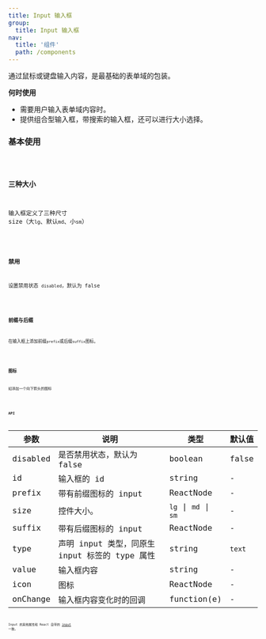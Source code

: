 ```yaml
---
title: Input 输入框
group:
  title: Input 输入框
nav:
  title: '组件'
  path: /components
---
```


通过鼠标或键盘输入内容，是最基础的表单域的包装。

**何时使用**

- 需要用户输入表单域内容时。
- 提供组合型输入框，带搜索的输入框，还可以进行大小选择。

### 基本使用

<code src="./demos/base.tsx" />

### 三种大小

输入框定义了三种尺寸 size（大`lg`、默认`md`、小`sm`）

<code src="./demos/size.tsx" />

### 禁用

设置禁用状态 `disabled`，默认为 false

<code src="./demos/disabled.tsx" />

### 前缀与后缀

在输入框上添加前缀`prefix`或后缀`suffix`图标。

<code src="./demos/prefix-suffix.tsx" />

### 图标

如添加一个向下箭头的图标

<code src="./demos/icon.tsx" />

### API

| 参数     | 说明                                           | 类型                 | 默认值 |
| -------- | ---------------------------------------------- | -------------------- | ------ |
| disabled | 是否禁用状态，默认为 false                     | boolean              | false  |
| id       | 输入框的 id                                    | string               | -      |
| prefix   | 带有前缀图标的 input                           | ReactNode            | -      |
| size     | 控件大小。                                     | `lg` \| `md` \| `sm` | -      |
| suffix   | 带有后缀图标的 input                           | ReactNode            | -      |  |
| type     | 声明 input 类型，同原生 input 标签的 type 属性 | string               | `text` |
| value    | 输入框内容                                     | string               | -      |
| icon     | 图标                                           | ReactNode            | -      |
| onChange | 输入框内容变化时的回调                         | function(e)          | -      |

Input 的其他属性和 React 自带的 [input](https://facebook.github.io/react/docs/events.html#supported-events) 一致。
